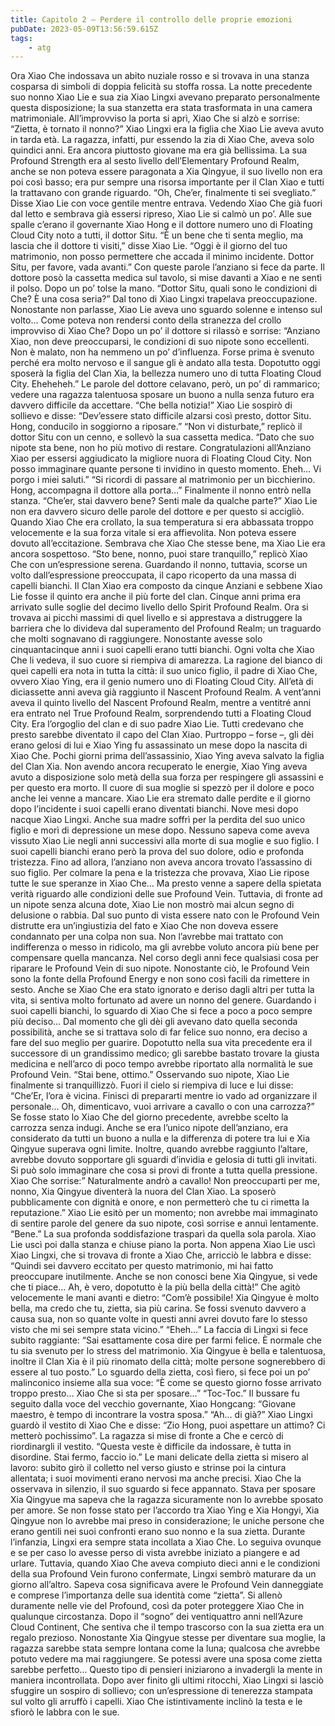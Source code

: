 ```yaml
---
title: Capitolo 2 – Perdere il controllo delle proprie emozioni
pubDate: 2023-05-09T13:56:59.615Z
tags:
    - atg
---
```


Ora Xiao Che indossava un abito nuziale rosso e si trovava in una stanza cosparsa di simboli di doppia felicità su stoffa rossa. La notte precedente suo nonno Xiao Lie e sua zia Xiao Lingxi avevano preparato personalmente questa disposizione; la sua stanzetta era stata trasformata in una camera matrimoniale.
All’improvviso la porta si aprì, Xiao Che si alzò e sorrise: “Zietta, è tornato il nonno?”
Xiao Lingxi era la figlia che Xiao Lie aveva avuto in tarda età. La ragazza, infatti, pur essendo la zia di Xiao Che, aveva solo quindici anni. Era ancora piuttosto giovane ma era già bellissima. La sua Profound Strength era al sesto livello dell’Elementary Profound Realm, anche se non poteva essere paragonata a Xia Qingyue, il suo livello non era poi così basso; era pur sempre una risorsa importante per il Clan Xiao e tutti la trattavano con grande riguardo.
“Oh, Che’er, finalmente ti sei svegliato.” Disse Xiao Lie con voce gentile mentre entrava. Vedendo Xiao Che già fuori dal letto e sembrava già essersi ripreso, Xiao Lie si calmò un po’. Alle sue spalle c’erano il governante Xiao Hong e il dottore numero uno di Floating Cloud City noto a tutti, il dottor Situ.
“È un bene che ti senta meglio, ma lascia che il dottore ti visiti,” disse Xiao Lie. “Oggi è il giorno del tuo matrimonio, non posso permettere che accada il minimo incidente. Dottor Situ, per favore, vada avanti.”
Con queste parole l’anziano si fece da parte.
Il dottore posò la cassetta medica sul tavolo, si mise davanti a Xiao e ne sentì il polso. Dopo un po’ tolse la mano.
“Dottor Situ, quali sono le condizioni di Che? È una cosa seria?” Dal tono di Xiao Lingxi trapelava preoccupazione.
Nonostante non parlasse, Xiao Lie aveva uno sguardo solenne e intenso sul volto… Come poteva non rendersi conto della stranezza del crollo improvviso di Xiao Che?
Dopo un po’ il dottore si rilassò e sorrise: “Anziano Xiao, non deve preoccuparsi, le condizioni di suo nipote sono eccellenti. Non è malato, non ha nemmeno un po’ d’influenza. Forse prima è svenuto perché era molto nervoso e il sangue gli è andato alla testa. Dopotutto oggi sposerà la figlia del Clan Xia, la bellezza numero uno di tutta Floating Cloud City. Eheheheh.”
Le parole del dottore celavano, però, un po’ di rammarico; vedere una ragazza talentuosa sposare un buono a nulla senza futuro era davvero difficile da accettare.
“Che bella notizia!” Xiao Lie sospirò di sollievo e disse: “Dev’essere stato difficile alzarsi così presto, dottor Situ. Hong, conducilo in soggiorno a riposare.”
“Non vi disturbate,” replicò il dottor Situ con un cenno, e sollevò la sua cassetta medica. “Dato che suo nipote sta bene, non ho più motivo di restare. Congratulazioni all’Anziano Xiao per essersi aggiudicato la migliore nuora di Floating Cloud City. Non posso immaginare quante persone ti invidino in questo momento. Eheh… Vi porgo i miei saluti.”
“Si ricordi di passare al matrimonio per un bicchierino. Hong, accompagna il dottore alla porta…”
Finalmente il nonno entrò nella stanza. “Che’er, stai davvero bene? Senti male da qualche parte?” Xiao Lie non era davvero sicuro delle parole del dottore e per questo si accigliò. Quando Xiao Che era crollato, la sua temperatura si era abbassata troppo velocemente e la sua forza vitale si era affievolita. Non poteva essere dovuto all’eccitazione. Sembrava che Xiao Che stesse bene, ma Xiao Lie era ancora sospettoso.
“Sto bene, nonno, puoi stare tranquillo,” replicò Xiao Che con un’espressione serena. Guardando il nonno, tuttavia, scorse un volto dall’espressione preoccupata, il capo ricoperto da una massa di capelli bianchi.
Il Clan Xiao era composto da cinque Anziani e sebbene Xiao Lie fosse il quinto era anche il più forte del clan. Cinque anni prima era arrivato sulle soglie del decimo livello dello Spirit Profound Realm. Ora si trovava ai picchi massimi di quel livello e si apprestava a distruggere la barriera che lo divideva dal superamento del Profound Realm; un traguardo che molti sognavano di raggiungere.
Nonostante avesse solo cinquantacinque anni i suoi capelli erano tutti bianchi. Ogni volta che Xiao Che li vedeva, il suo cuore si riempiva di amarezza.
La ragione del bianco di quei capelli era nota in tutta la città: il suo unico figlio, il padre di Xiao Che, ovvero Xiao Ying, era il genio numero uno di Floating Cloud City. All’età di diciassette anni aveva già raggiunto il Nascent Profound Realm. A vent’anni aveva il quinto livello del Nascent Profound Realm, mentre a ventitré anni era entrato nel True Profound Realm, sorprendendo tutti a Floating Cloud City. Era l’orgoglio del clan e di suo padre Xiao Lie. Tutti credevano che presto sarebbe diventato il capo del Clan Xiao.
Purtroppo – forse –, gli dèi erano gelosi di lui e Xiao Ying fu assassinato un mese dopo la nascita di Xiao Che. Pochi giorni prima dell’assassinio, Xiao Ying aveva salvato la figlia del Clan Xia. Non avendo ancora recuperato le energie, Xiao Ying aveva avuto a disposizione solo metà della sua forza per respingere gli assassini e per questo era morto. Il cuore di sua moglie si spezzò per il dolore e poco anche lei venne a mancare. Xiao Lie era stremato dalle perdite e il giorno dopo l’incidente i suoi capelli erano diventati bianchi. Nove mesi dopo nacque Xiao Lingxi. Anche sua madre soffrì per la perdita del suo unico figlio e morì di depressione un mese dopo.
Nessuno sapeva come aveva vissuto Xiao Lie negli anni successivi alla morte di sua moglie e suo figlio. I suoi capelli bianchi erano però la prova del suo dolore, odio e profonda tristezza.
Fino ad allora, l’anziano non aveva ancora trovato l’assassino di suo figlio.
Per colmare la pena e la tristezza che provava, Xiao Lie ripose tutte le sue speranze in Xiao Che… Ma presto venne a sapere della spietata verità riguardo alle condizioni delle sue Profound Vein.
Tuttavia, di fronte ad un nipote senza alcuna dote, Xiao Lie non mostrò mai alcun segno di delusione o rabbia. Dal suo punto di vista essere nato con le Profound Vein distrutte era un’ingiustizia del fato e Xiao Che non doveva essere condannato per una colpa non sua. Non l’avrebbe mai trattato con indifferenza o messo in ridicolo, ma gli avrebbe voluto ancora più bene per compensare quella mancanza. Nel corso degli anni fece qualsiasi cosa per riparare le Profound Vein di suo nipote. Nonostante ciò, le Profound Vein sono la fonte della Profound Energy e non sono così facili da rimettere in sesto.
Anche se Xiao Che era stato ignorato e deriso dagli altri per tutta la vita, si sentiva molto fortunato ad avere un nonno del genere.
Guardando i suoi capelli bianchi, lo sguardo di Xiao Che si fece a poco a poco sempre più deciso… Dal momento che gli dèi gli avevano dato quella seconda possibilità, anche se si trattava solo di far felice suo nonno, era deciso a fare del suo meglio per guarire. Dopotutto nella sua vita precedente era il successore di un grandissimo medico; gli sarebbe bastato trovare la giusta medicina e nell’arco di poco tempo avrebbe riportato alla normalità le sue Profound Vein.
“Stai bene, ottimo.” Osservando suo nipote, Xiao Lie finalmente si tranquillizzò. Fuori il cielo si riempiva di luce e lui disse: “Che’Er, l’ora è vicina. Finisci di prepararti mentre io vado ad organizzare il personale… Oh, dimenticavo, vuoi arrivare a cavallo o con una carrozza?”
Se fosse stato lo Xiao Che del giorno precedente, avrebbe scelto la carrozza senza indugi. Anche se era l’unico nipote dell’anziano, era considerato da tutti un buono a nulla e la differenza di potere tra lui e Xia Qingyue superava ogni limite. Inoltre, quando avrebbe raggiunto l’altare, avrebbe dovuto sopportare gli sguardi d’invidia e gelosia di tutti gli invitati. Si può solo immaginare che cosa si provi di fronte a tutta quella pressione. Xiao Che sorrise:” Naturalmente andrò a cavallo! Non preoccuparti per me, nonno, Xia Qingyue diventerà la nuora del Clan Xiao. La sposerò pubblicamente con dignità e onore, e non permetterò che tu ci rimetta la reputazione.”
Xiao Lie esitò per un momento; non avrebbe mai immaginato di sentire parole del genere da suo nipote, così sorrise e annuì lentamente. “Bene.”
La sua profonda soddisfazione trasparì da quella sola parola. Xiao Lie uscì poi dalla stanza e chiuse piano la porta.
Non appena Xiao Lie uscì Xiao Lingxi, che si trovava di fronte a Xiao Che, arricciò le labbra e disse: “Quindi sei davvero eccitato per questo matrimonio, mi hai fatto preoccupare inutilmente. Anche se non conosci bene Xia Qingyue, si vede che ti piace… Ah, è vero, dopotutto è la più bella della città!”
Che agitò velocemente le mani avanti e dietro: “Com’è possibile! Xia Qingyue è molto bella, ma credo che tu, zietta, sia più carina. Se fossi svenuto davvero a causa sua, non so quante volte in questi anni avrei dovuto fare lo stesso visto che mi sei sempre stata vicino.”
“Eheh…” La faccia di Lingxi si fece subito raggiante: “Sai esattamente cosa dire per farmi felice. È normale che tu sia svenuto per lo stress del matrimonio. Xia Qingyue è bella e talentuosa, inoltre il Clan Xia è il più rinomato della città; molte persone sognerebbero di essere al tuo posto.”
Lo sguardo della zietta, così fiero, si fece poi un po’ malinconico insieme alla sua voce: “È come se questo giorno fosse arrivato troppo presto… Xiao Che si sta per sposare…”
“Toc-Toc.” Il bussare fu seguito dalla voce del vecchio governante, Xiao Hongcang: “Giovane maestro, è tempo di incontrare la vostra sposa.”
“Ah… di già?”
Xiao Lingxi guardò il vestito di Xiao Che e disse: “Zio Hong, puoi aspettare un attimo? Ci metterò pochissimo”.
La ragazza si mise di fronte a Che e cercò di riordinargli il vestito. “Questa veste è difficile da indossare, è tutta in disordine. Stai fermo, faccio io.”
Le mani delicate della zietta si misero al lavoro: subito girò il colletto nel verso giusto e strinse poi la cintura allentata; i suoi movimenti erano nervosi ma anche precisi. Xiao Che la osservava in silenzio, il suo sguardo si fece appannato.
Stava per sposare Xia Qingyue ma sapeva che la ragazza sicuramente non lo avrebbe sposato per amore. Se non fosse stato per l’accordo tra Xiao Ying e Xia Hongyi, Xia Qingyue non lo avrebbe mai preso in considerazione; le uniche persone che erano gentili nei suoi confronti erano suo nonno e la sua zietta.
Durante l’infanzia, Lingxi era sempre stata incollata a Xiao Che. Lo seguiva ovunque e se per caso lo avesse perso di vista avrebbe iniziato a piangere e ad urlare. Tuttavia, quando Xiao Che aveva compiuto dieci anni e le condizioni della sua Profound Vein furono confermate, Lingxi sembrò maturare da un giorno all’altro. Sapeva cosa significava avere le Profound Vein danneggiate e comprese l’importanza delle sua identità come “zietta”. Si allenò duramente nelle vie del Profound, così da poter proteggere Xiao Che in qualunque circostanza.
Dopo il “sogno” dei ventiquattro anni nell’Azure Cloud Continent, Che sentiva che il tempo trascorso con la sua zietta era un regalo prezioso.
Nonostante Xia Qingyue stesse per diventare sua moglie, la ragazza sarebbe stata sempre lontana come la luna; qualcosa che avrebbe potuto vedere ma mai raggiungere.
Se potessi avere una sposa come zietta sarebbe perfetto… Questo tipo di pensieri iniziarono a invadergli la mente in maniera incontrollata.
Dopo aver finito gli ultimi ritocchi, Xiao Lingxi si lasciò sfuggire un sospiro di sollievo; con un’espressione di tenerezza stampata sul volto gli arruffò i capelli.
Xiao Che istintivamente inclinò la testa e le sfiorò le labbra con le sue.


